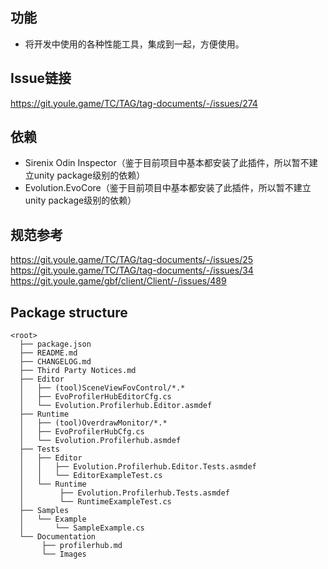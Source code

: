 ## 功能

- 将开发中使用的各种性能工具，集成到一起，方便使用。

## Issue链接

https://git.youle.game/TC/TAG/tag-documents/-/issues/274

## 依赖

- Sirenix Odin Inspector（鉴于目前项目中基本都安装了此插件，所以暂不建立unity package级别的依赖）
- Evolution.EvoCore（鉴于目前项目中基本都安装了此插件，所以暂不建立unity package级别的依赖）

## 规范参考

https://git.youle.game/TC/TAG/tag-documents/-/issues/25
https://git.youle.game/TC/TAG/tag-documents/-/issues/34
https://git.youle.game/gbf/client/Client/-/issues/489

## Package structure

```none
<root>
  ├── package.json
  ├── README.md
  ├── CHANGELOG.md
  ├── Third Party Notices.md
  ├── Editor
  │	  ├── (tool)SceneViewFovControl/*.*
  │   ├── EvoProfilerHubEditorCfg.cs
  │   └── Evolution.Profilerhub.Editor.asmdef
  ├── Runtime
  │	  ├── (tool)OverdrawMonitor/*.*
  │   ├── EvoProfilerHubCfg.cs
  │   └── Evolution.Profilerhub.asmdef
  ├── Tests
  │   ├── Editor
  │   │   ├── Evolution.Profilerhub.Editor.Tests.asmdef
  │   │   └── EditorExampleTest.cs
  │   └── Runtime
  │        ├── Evolution.Profilerhub.Tests.asmdef
  │        └── RuntimeExampleTest.cs
  ├── Samples
  │   └── Example
  │       └── SampleExample.cs
  └── Documentation
       ├── profilerhub.md
       └── Images
```